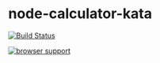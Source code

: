 node-calculator-kata
====================

[![Build Status](https://travis-ci.org/sejoker/node-calculator-kata.png?branch=master)](https://travis-ci.org/sejoker/node-calculator-kata)

[![browser support](https://ci.testling.com/sejoker/node-calculator-kata.png)](https://ci.testling.com/sejoker/node-calculator-kata)
